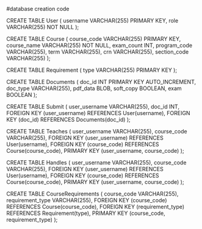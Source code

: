 #database creation code

CREATE TABLE User (
    username VARCHAR(255) PRIMARY KEY,
    role VARCHAR(255) NOT NULL
);

CREATE TABLE Course (
    course_code VARCHAR(255) PRIMARY KEY,
    course_name VARCHAR(255) NOT NULL,
    exam_count INT,
    program_code VARCHAR(255),
    term VARCHAR(255),
    crn VARCHAR(255),
    section_code VARCHAR(255)
);

CREATE TABLE Requirement (
    type VARCHAR(255) PRIMARY KEY
);

CREATE TABLE Documents (
    doc_id INT PRIMARY KEY AUTO_INCREMENT,
    doc_type VARCHAR(255),
    pdf_data BLOB,
    soft_copy BOOLEAN,
    exam BOOLEAN
);

CREATE TABLE Submit (
    user_username VARCHAR(255),
    doc_id INT,
    FOREIGN KEY (user_username) REFERENCES User(username),
    FOREIGN KEY (doc_id) REFERENCES Documents(doc_id)
);

CREATE TABLE Teaches (
    user_username VARCHAR(255),
    course_code VARCHAR(255),
    FOREIGN KEY (user_username) REFERENCES User(username),
    FOREIGN KEY (course_code) REFERENCES Course(course_code),
    PRIMARY KEY (user_username, course_code)
);

CREATE TABLE Handles (
    user_username VARCHAR(255),
    course_code VARCHAR(255),
    FOREIGN KEY (user_username) REFERENCES User(username),
    FOREIGN KEY (course_code) REFERENCES Course(course_code),
    PRIMARY KEY (user_username, course_code)
);

CREATE TABLE CourseRequirements (
    course_code VARCHAR(255),
    requirement_type VARCHAR(255),
    FOREIGN KEY (course_code) REFERENCES Course(course_code),
    FOREIGN KEY (requirement_type) REFERENCES Requirement(type),
    PRIMARY KEY (course_code, requirement_type)
);